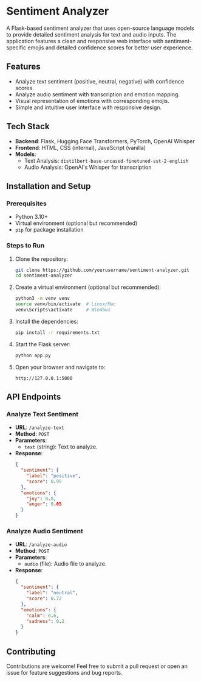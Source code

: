# Sentiment Analyzer

A Flask-based sentiment analyzer that uses open-source language models to provide detailed sentiment analysis for text and audio inputs. The application features a clean and responsive web interface with sentiment-specific emojis and detailed confidence scores for better user experience.

## Features

- Analyze text sentiment (positive, neutral, negative) with confidence scores.
- Analyze audio sentiment with transcription and emotion mapping.
- Visual representation of emotions with corresponding emojis.
- Simple and intuitive user interface with responsive design.

## Tech Stack

- **Backend**: Flask, Hugging Face Transformers, PyTorch, OpenAI Whisper
- **Frontend**: HTML, CSS (internal), JavaScript (vanilla)
- **Models**:
  - Text Analysis: `distilbert-base-uncased-finetuned-sst-2-english`
  - Audio Analysis: OpenAI's Whisper for transcription

## Installation and Setup

### Prerequisites

- Python 3.10+
- Virtual environment (optional but recommended)
- `pip` for package installation

### Steps to Run

1. Clone the repository:
   ```bash
   git clone https://github.com/yourusername/sentiment-analyzer.git
   cd sentiment-analyzer
   ```

2. Create a virtual environment (optional but recommended):
   ```bash
   python3 -m venv venv
   source venv/bin/activate  # Linux/Mac
   venv\Scripts\activate     # Windows
   ```

3. Install the dependencies:
   ```bash
   pip install -r requirements.txt
   ```

4. Start the Flask server:
   ```bash
   python app.py
   ```

5. Open your browser and navigate to:
   ```
   http://127.0.0.1:5000
   ```

## API Endpoints

### Analyze Text Sentiment
- **URL**: `/analyze-text`
- **Method**: `POST`
- **Parameters**:
  - `text` (string): Text to analyze.
- **Response**:
  ```json
  {
    "sentiment": {
      "label": "positive",
      "score": 0.95
    },
    "emotions": {
      "joy": 0.8,
      "anger": 0.05
    }
  }
  ```

### Analyze Audio Sentiment
- **URL**: `/analyze-audio`
- **Method**: `POST`
- **Parameters**:
  - `audio` (file): Audio file to analyze.
- **Response**:
  ```json
  {
    "sentiment": {
      "label": "neutral",
      "score": 0.72
    },
    "emotions": {
      "calm": 0.6,
      "sadness": 0.2
    }
  }
  ```

## Contributing

Contributions are welcome! Feel free to submit a pull request or open an issue for feature suggestions and bug reports.
